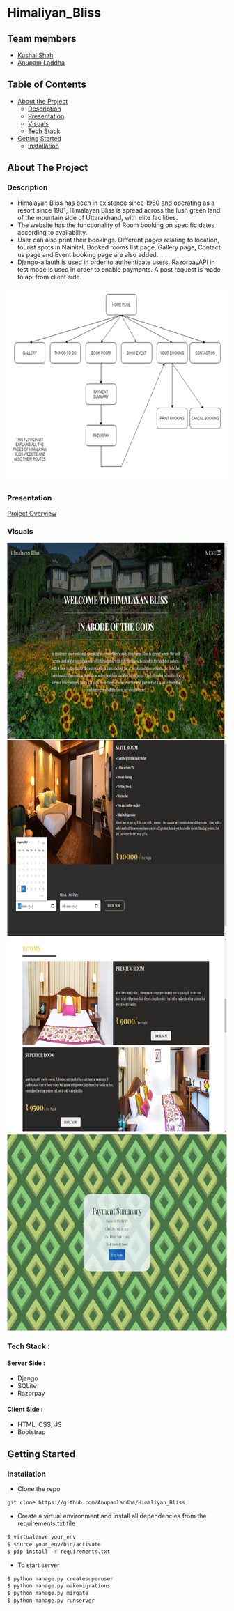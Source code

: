 # Himaliyan_Bliss


## Team members
- [Kushal Shah](https://github.com/Kushal-Ajay-Shah)
- [Anupam Laddha](https://github.com/Anupamladdha)

## Table of Contents

* [About the Project](#about-the-project)
  * [Description](#description)
  * [Presentation](#presentation)
  * [Visuals](#visuals)
  * [Tech Stack](#tech-stack)
* [Getting Started](#getting-started)
  * [Installation](#installation)




## About The Project

### Description

  - Himalayan Bliss has been in existence since 1960 and operating as a resort since 1981, Himalayan Bliss is spread across the lush green land of the mountain side of Uttarakhand, with elite facilities.
  - The website has the functionality of Room booking on specific dates according to availability.
  - User can also print their bookings. Different pages relating to location, tourist spots in Nainital, Booked rooms list page, Gallery page, Contact us page and Event booking page are also added.
  - Django-allauth is used in order to authenticate users. RazorpayAPI in test mode is used in order to enable payments. A post request is made to api from client side.

<img src="https://github.com/Anupamladdha/Himaliyan_Bliss/blob/main/Screenshots/flowchart.png" height = 450/> 
      
### Presentation 
[Project Overview](https://docs.google.com/presentation/d/1yiEVSrla-NAencIITmwhMaNbVrFSWHUFhGFRk4L4Joc/edit#slide=id.p2)

### Visuals
<img src="https://github.com/Anupamladdha/Himaliyan_Bliss/blob/main/Screenshots/homepage.png" height = 450/> 
<img src="https://github.com/Anupamladdha/Himaliyan_Bliss/blob/main/Screenshots/room_booking.png" height = 450/> 
<img src="https://github.com/Anupamladdha/Himaliyan_Bliss/blob/main/Screenshots/rooms.png" height = 450/> 
<img src="https://github.com/Anupamladdha/Himaliyan_Bliss/blob/main/Screenshots/payment.png" height = 450/> 


### Tech Stack : 
#### Server Side : 
   - Django
   - SQLite
   - Razorpay
   
#### Client Side : 
 - HTML, CSS, JS
 - Bootstrap


    
## Getting Started
    
### Installation
* Clone the repo
```bash
git clone https://github.com/Anupamladdha/Himaliyan_Bliss
```
* Create a virtual environment and install all dependencies from the requirements.txt file
```bash
$ virtualenve your_env
$ source your_env/bin/activate
$ pip install -r requirements.txt
```
* To start server
```bash
$ python manage.py createsuperuser
$ python manage.py makemigrations
$ python manage.py mirgate
$ python manage.py runserver
```


